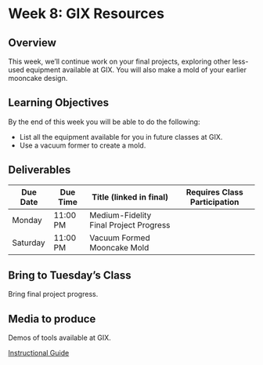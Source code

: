 # Week 8: GIX Resources

## Overview
This week, we’ll continue work on your final projects, exploring other less-used equipment available at GIX. You will also make a mold of your earlier mooncake design.

## Learning Objectives
By the end of this week you will be able to do the following:
- List all the equipment available for you in future classes at GIX.
- Use a vacuum former to create a mold.

## Deliverables
| Due Date | Due Time | Title (linked in final) | Requires Class Participation |
| --- | --- | --- | --- |
| Monday | 11:00 PM | Medium-Fidelity Final Project Progress |  |	
| Saturday | 11:00 PM | Vacuum Formed Mooncake Mold |  |	

## Bring to Tuesday’s Class
Bring final project progress.

## Media to produce
Demos of tools available at GIX.

[Instructional Guide](/inst_guides/week_8.md)